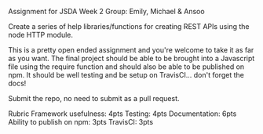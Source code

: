 Assignment for JSDA Week 2
Group: Emily, Michael & Ansoo

Create a series of help libraries/functions for creating REST APIs using the node HTTP module.

This is a pretty open ended assignment and you're welcome to take it as far as you want. The final project should be able to be brought into a Javascript file using the require function and should also be able to be published on npm. It should be well testing and be setup on TravisCI...  don't forget the docs!

Submit the repo, no need to submit as a pull request.

Rubric
Framework usefulness: 4pts
Testing: 4pts
Documentation: 6pts
Ability to publish on npm: 3pts
TravisCI: 3pts
